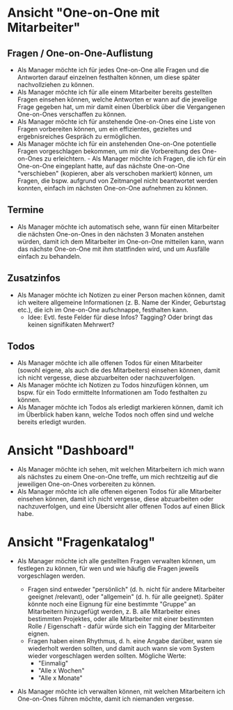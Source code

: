 # Ansicht "One-on-One mit Mitarbeiter"

## Fragen / One-on-One-Auflistung
- Als Manager möchte ich für jedes One-on-One alle Fragen und die Antworten darauf einzelnen festhalten können, um diese später nachvollziehen zu können.
- Als Manager möchte ich für alle einem Mitarbeiter bereits gestellten Fragen einsehen können, welche Antworten er wann auf die jeweilige Frage gegeben hat, um mir damit einen Überblick über die Vergangenen One-on-Ones verschaffen zu können.
- Als Manager möchte ich für anstehende One-on-Ones eine Liste von Fragen vorbereiten können, um ein effizientes, gezieltes und ergebnisreiches Gespräch zu ermöglichen.
- Als Manager möchte ich für ein anstehenden One-on-One potentielle Fragen vorgeschlagen bekommen, um mir die Vorbereitung des One-on-Ones zu erleichtern. - Als Manager möchte ich Fragen, die ich für ein One-on-One eingeplant hatte, auf das nächste One-on-One "verschieben" (kopieren, aber als verschoben markiert) können, um Fragen, die bspw. aufgrund von Zeitmangel nicht beantwortet werden konnten, einfach im nächsten One-on-One aufnehmen zu können.

## Termine
- Als Manager möchte ich automatisch sehe, wann für einen Mitarbeiter die nächsten One-on-Ones in den nächsten 3 Monaten anstehen würden, damit ich dem Mitarbeiter im One-on-One mitteilen kann, wann das nächste One-on-One mit ihm stattfinden wird, und um Ausfälle einfach zu behandeln.

## Zusatzinfos
- Als Manager möchte ich Notizen zu einer Person machen können, damit ich weitere allgemeine Informationen (z. B. Name der Kinder, Geburtstag etc.), die ich im One-on-One aufschnappe, festhalten kann.
    - Idee: Evtl. feste Felder für diese Infos? Tagging? Oder bringt das keinen signifikaten Mehrwert?

## Todos
- Als Manager möchte ich alle offenen Todos für einen Mitarbeiter (sowohl eigene, als auch die des Mitarbeiters) einsehen können, damit ich nicht vergesse, diese abzuarbeiten oder nachzuverfolgen.
- Als Manager möchte ich Notizen zu Todos hinzufügen können, um bspw. für ein Todo ermittelte Informationen am Todo festhalten zu können.
- Als Manager möchte ich Todos als erledigt markieren können, damit ich im Überblick haben kann, welche Todos noch offen sind und welche bereits erledigt wurden.

# Ansicht "Dashboard"
- Als Manager möchte ich sehen, mit welchen Mitarbeitern ich mich wann als nächstes zu einem One-on-One treffe, um mich rechtzeitig auf die jeweiligen One-on-Ones vorbereiten zu können.
- Als Manager möchte ich alle offenen eigenen Todos für alle Mitarbeiter einsehen können, damit ich nicht vergesse, diese abzuarbeiten oder nachzuverfolgen, und eine Übersicht aller offenen Todos auf einen Blick habe.

# Ansicht "Fragenkatalog"
- Als Manager möchte ich alle gestellten Fragen verwalten können, um festlegen zu können, für wen und wie häufig die Fragen jeweils vorgeschlagen werden.
    - Fragen sind entweder "persönlich" (d. h. nicht für andere Mitarbeiter geeignet /relevant), oder "allgemein" (d. h. für alle geeignet). Später könnte noch eine Eignung für eine bestimmte "Gruppe" an Mitarbeitern hinzugefügt werden, z. B. alle Mitarbeiter eines bestimmten Projektes, oder alle Mitarbeiter mit einer bestimmten Rolle / Eigenschaft - dafür würde sich ein Tagging der Mitarbeiter eignen.
    - Fragen haben einen Rhythmus, d. h. eine Angabe darüber, wann sie wiederholt werden sollten, und damit auch wann sie vom System wieder vorgeschlagen werden sollten. Mögliche Werte:
        - "Einmalig"
        - "Alle x Wochen"
        - "Alle x Monate"

- Als Manager möchte ich verwalten können, mit welchen Mitarbeitern ich One-on-Ones führen möchte, damit ich niemanden vergesse.